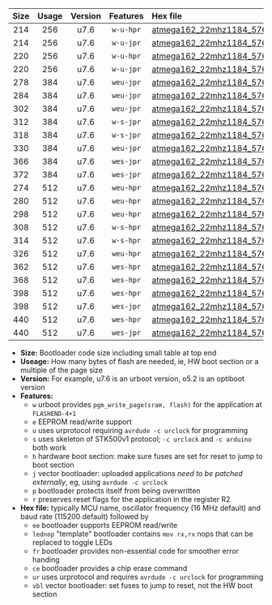 |Size|Usage|Version|Features|Hex file|
|:-:|:-:|:-:|:-:|:--|
|214|256|u7.6|`w-u-hpr`|[atmega162_22mhz1184_57600bps_ur.hex](https://raw.githubusercontent.com/stefanrueger/urboot/main/atmega162_22mhz1184_57600bps_ur.hex)|
|214|256|u7.6|`w-u-jpr`|[atmega162_22mhz1184_57600bps_ur_vbl.hex](https://raw.githubusercontent.com/stefanrueger/urboot/main/atmega162_22mhz1184_57600bps_ur_vbl.hex)|
|220|256|u7.6|`w-u-hpr`|[atmega162_22mhz1184_57600bps_lednop_ur.hex](https://raw.githubusercontent.com/stefanrueger/urboot/main/atmega162_22mhz1184_57600bps_lednop_ur.hex)|
|220|256|u7.6|`w-u-jpr`|[atmega162_22mhz1184_57600bps_lednop_ur_vbl.hex](https://raw.githubusercontent.com/stefanrueger/urboot/main/atmega162_22mhz1184_57600bps_lednop_ur_vbl.hex)|
|278|384|u7.6|`weu-jpr`|[atmega162_22mhz1184_57600bps_ee_ur_vbl.hex](https://raw.githubusercontent.com/stefanrueger/urboot/main/atmega162_22mhz1184_57600bps_ee_ur_vbl.hex)|
|284|384|u7.6|`weu-jpr`|[atmega162_22mhz1184_57600bps_ee_lednop_ur_vbl.hex](https://raw.githubusercontent.com/stefanrueger/urboot/main/atmega162_22mhz1184_57600bps_ee_lednop_ur_vbl.hex)|
|302|384|u7.6|`weu-jpr`|[atmega162_22mhz1184_57600bps_ee_lednop_fr_ur_vbl.hex](https://raw.githubusercontent.com/stefanrueger/urboot/main/atmega162_22mhz1184_57600bps_ee_lednop_fr_ur_vbl.hex)|
|312|384|u7.6|`w-s-jpr`|[atmega162_22mhz1184_57600bps_vbl.hex](https://raw.githubusercontent.com/stefanrueger/urboot/main/atmega162_22mhz1184_57600bps_vbl.hex)|
|318|384|u7.6|`w-s-jpr`|[atmega162_22mhz1184_57600bps_lednop_vbl.hex](https://raw.githubusercontent.com/stefanrueger/urboot/main/atmega162_22mhz1184_57600bps_lednop_vbl.hex)|
|330|384|u7.6|`weu-jpr`|[atmega162_22mhz1184_57600bps_ee_lednop_fr_ce_ur_vbl.hex](https://raw.githubusercontent.com/stefanrueger/urboot/main/atmega162_22mhz1184_57600bps_ee_lednop_fr_ce_ur_vbl.hex)|
|366|384|u7.6|`wes-jpr`|[atmega162_22mhz1184_57600bps_ee_vbl.hex](https://raw.githubusercontent.com/stefanrueger/urboot/main/atmega162_22mhz1184_57600bps_ee_vbl.hex)|
|372|384|u7.6|`wes-jpr`|[atmega162_22mhz1184_57600bps_ee_lednop_vbl.hex](https://raw.githubusercontent.com/stefanrueger/urboot/main/atmega162_22mhz1184_57600bps_ee_lednop_vbl.hex)|
|274|512|u7.6|`weu-hpr`|[atmega162_22mhz1184_57600bps_ee_ur.hex](https://raw.githubusercontent.com/stefanrueger/urboot/main/atmega162_22mhz1184_57600bps_ee_ur.hex)|
|280|512|u7.6|`weu-hpr`|[atmega162_22mhz1184_57600bps_ee_lednop_ur.hex](https://raw.githubusercontent.com/stefanrueger/urboot/main/atmega162_22mhz1184_57600bps_ee_lednop_ur.hex)|
|298|512|u7.6|`weu-hpr`|[atmega162_22mhz1184_57600bps_ee_lednop_fr_ur.hex](https://raw.githubusercontent.com/stefanrueger/urboot/main/atmega162_22mhz1184_57600bps_ee_lednop_fr_ur.hex)|
|308|512|u7.6|`w-s-hpr`|[atmega162_22mhz1184_57600bps.hex](https://raw.githubusercontent.com/stefanrueger/urboot/main/atmega162_22mhz1184_57600bps.hex)|
|314|512|u7.6|`w-s-hpr`|[atmega162_22mhz1184_57600bps_lednop.hex](https://raw.githubusercontent.com/stefanrueger/urboot/main/atmega162_22mhz1184_57600bps_lednop.hex)|
|326|512|u7.6|`weu-hpr`|[atmega162_22mhz1184_57600bps_ee_lednop_fr_ce_ur.hex](https://raw.githubusercontent.com/stefanrueger/urboot/main/atmega162_22mhz1184_57600bps_ee_lednop_fr_ce_ur.hex)|
|362|512|u7.6|`wes-hpr`|[atmega162_22mhz1184_57600bps_ee.hex](https://raw.githubusercontent.com/stefanrueger/urboot/main/atmega162_22mhz1184_57600bps_ee.hex)|
|368|512|u7.6|`wes-hpr`|[atmega162_22mhz1184_57600bps_ee_lednop.hex](https://raw.githubusercontent.com/stefanrueger/urboot/main/atmega162_22mhz1184_57600bps_ee_lednop.hex)|
|398|512|u7.6|`wes-hpr`|[atmega162_22mhz1184_57600bps_ee_lednop_fr.hex](https://raw.githubusercontent.com/stefanrueger/urboot/main/atmega162_22mhz1184_57600bps_ee_lednop_fr.hex)|
|398|512|u7.6|`wes-jpr`|[atmega162_22mhz1184_57600bps_ee_lednop_fr_vbl.hex](https://raw.githubusercontent.com/stefanrueger/urboot/main/atmega162_22mhz1184_57600bps_ee_lednop_fr_vbl.hex)|
|440|512|u7.6|`wes-hpr`|[atmega162_22mhz1184_57600bps_ee_lednop_fr_ce.hex](https://raw.githubusercontent.com/stefanrueger/urboot/main/atmega162_22mhz1184_57600bps_ee_lednop_fr_ce.hex)|
|440|512|u7.6|`wes-jpr`|[atmega162_22mhz1184_57600bps_ee_lednop_fr_ce_vbl.hex](https://raw.githubusercontent.com/stefanrueger/urboot/main/atmega162_22mhz1184_57600bps_ee_lednop_fr_ce_vbl.hex)|

- **Size:** Bootloader code size including small table at top end
- **Useage:** How many bytes of flash are needed, ie, HW boot section or a multiple of the page size
- **Version:** For example, u7.6 is an urboot version, o5.2 is an optiboot version
- **Features:**
  + `w` urboot provides `pgm_write_page(sram, flash)` for the application at `FLASHEND-4+1`
  + `e` EEPROM read/write support
  + `u` uses urprotocol requiring `avrdude -c urclock` for programming
  + `s` uses skeleton of STK500v1 protocol; `-c urclock` and `-c arduino` both work
  + `h` hardware boot section: make sure fuses are set for reset to jump to boot section
  + `j` vector bootloader: uploaded applications *need to be patched externally*, eg, using `avrdude -c urclock`
  + `p` bootloader protects itself from being overwritten
  + `r` preserves reset flags for the application in the register R2
- **Hex file:** typically MCU name, oscillator frequency (16 MHz default) and baud rate (115200 default) followed by
  + `ee` bootloader supports EEPROM read/write
  + `lednop` "template" bootloader contains `mov rx,rx` nops that can be replaced to toggle LEDs
  + `fr` bootloader provides non-essential code for smoother error handing
  + `ce` bootloader provides a chip erase command
  + `ur` uses urprotocol and requires `avrdude -c urclock` for programming
  + `vbl` vector bootloader: set fuses to jump to reset, not the HW boot section
